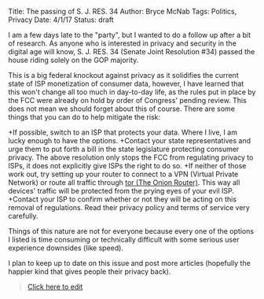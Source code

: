 Title: The passing of S. J. RES. 34
Author: Bryce McNab
Tags: Politics, Privacy
Date: 4/1/17
Status: draft

I am a few days late to the "party", but I wanted to do a follow up after a bit of research. As anyone who is interested in privacy and security in the digital age will know, S. J. RES. 34 (Senate Joint Resolution #34) passed the house riding solely on the GOP majority. 

This is a big federal knockout against privacy as it solidifies the current state of ISP monetization of consumer data, however, I have learned that this won't change all too much in day-to-day life, as the rules put in place by the FCC were already on hold by order of Congress' pending review. This does not mean we should forget about this of course. There are some things that you can do to help mitigate the risk:

+If possible, switch to an ISP that protects your data. Where I live, I am lucky enough to have the options.
+Contact your state representatives and urge them to put forth a bill in the state legislature protecting consumer privacy. The above resolution only stops the FCC from regulating privacy to ISPs, it does not explicitly give ISPs the right to do so.
+If neither of those work out, try setting up your router to connect to a VPN (Virtual Private Network) or route all traffic through [tor (The Onion Router)](https://torproject.org). This way all devices' traffic will be protected from the prying eyes of your evil ISP.
+Contact your ISP to confirm whether or not they will be acting on this removal of regulations. Read their privacy policy and terms of service very carefully.

Things of this nature are not for everyone because every one of the options I listed is time consuming or technically difficult with some serious user experience downsides (like speed).

I plan to keep up to date on this issue and post more articles (hopefully the happier kind that gives people their privacy back).
>[Click here to edit](https://github.com/betsythefc/blog.imnotat.work/tree/master/Security/the-passing-of-S-J-RES-34.md)

